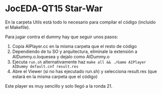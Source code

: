 # JocEDA-QT15 Star-War

En la carpeta Utils está todo lo necesario para compilar el código (incluido el Makefile).

Para jugar contra el dummy hay que seguir unos pasos:

1. Copia AIPlayer.cc en la misma carpeta que el resto de código
2. Dependiendo de tu SO y arquitectura, eliminale la extensión a AIDummy.o.loquesea y dejalo como AIDummy.o
3. Ejecuta `run.sh` alternativamente haz `make all && ./Game AIPlayer AIDummy default.cnf result.res`
4. Abre el Viewer (si no has ejecutado run.sh) y selecciona result.res (que estará en la misma carpeta que el código)

Este player es muy sencillo y solo llegó a la ronda 21.
